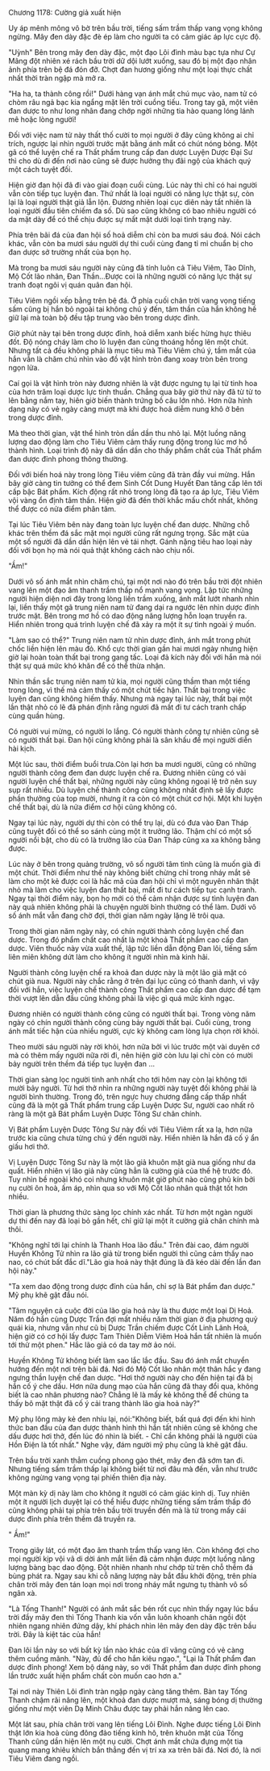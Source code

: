 




Chương 1178: Cường giả xuất hiện


Uy áp mênh mông vô bờ trên bầu trời, tiếng sấm trầm thấp vang vọng không ngừng. Mây đen dày đặc đè ép làm cho người ta có cảm giác áp lực cực độ.

"Uỳnh" Bên trong mây đen dày đặc, một đạo Lôi đình màu bạc tựa như Cự Mãng đột nhiên xé rách bầu trời dữ dội lướt xuống, sau đó bị một đạo nhân ảnh phía trên bệ đá đón đỡ. Chợt đan hương giống như một loại thực chất nhất thời tràn ngập mà mở ra.

"Ha ha, ta thành công rồi!" Dưới hàng vạn ánh mắt chú mục vào, nam tử có chòm râu ngả bạc kia ngẩng mặt lên trời cuồng tiếu. Trong tay gã, một viên đan dược to như long nhãn đang chớp ngời những tia hào quang lóng lánh mê hoặc lòng người!

Đối với việc nam tử này thất thố cười to mọi người ở đây cũng không ai chỉ trích, ngược lại nhìn người trước mặt bằng ánh mắt có chút nóng bỏng. Một gã có thể luyện chế ra Thất phẩm trung cấp đan dược Luyện Dược Đại Sư thì cho dù đi đến nơi nào cũng sẽ được hưởng thụ đãi ngộ của khách quý một cách tuyệt đối.

Hiện giờ đan hội đã đi vào giai đoạn cuối cùng. Lúc này thì chỉ có hai người vẫn còn tiếp tục luyện đan. Thứ nhất là loại người có năng lực thật sự, còn lại là loại người thật giả lẫn lộn. Đương nhiên loại cục diên này tất nhiên là loại người đầu tiên chiếm đa số. Dù sao cũng không có bao nhiêu người có da mặt dày để có thể chịu được sự mất mặt dưới loại tình trạng này.

Phía trên bãi đá của đan hội số hoả diễm chỉ còn ba mươi sáu đoá. Nói cách khác, vẫn còn ba mươi sáu người dự thi cuối cùng đang tỉ mỉ chuẩn bị cho đan dược sở trường nhất của bọn họ.

Mà trong ba mươi sáu người này cũng đã tính luôn cả Tiêu Viêm, Tào Dĩnh, Mộ Cốt lão nhân, Đan Thần…Được coi là những người có năng lực thật sự tranh đoạt ngôi vị quán quân đan hội.

Tiêu Viêm ngồi xếp bằng trên bệ đá. Ở phía cuối chân trời vang vọng tiếng sấm cũng bị hắn bỏ ngoài tai không chú ý đến, tâm thần của hắn không hề giữ lại mà toàn bộ đều tập trung vào bên trong dược đỉnh.

Giờ phút này tại bên trong dược đỉnh, hoả diễm xanh biếc hừng hực thiêu đốt. Độ nóng cháy làm cho lò luyện đan cũng thoáng hồng lên một chút. Nhưng tất cả đều không phải là mục tiêu mà Tiêu Viêm chú ý, tầm mắt của hắn vẫn là chăm chú nhìn vào đồ vật hình tròn đang xoay tròn bên trong ngọn lửa.

Caí gọi là vật hình tròn này đương nhiên là vật được ngưng tụ lại từ tinh hoa của hơn trăm loại dược lực tinh thuần. Chẳng qua bây giờ thứ này đã từ từ to lên bằng nắm tay, hiên giờ biến thành trứng bồ câu lớn nhỏ. Hơn nữa hình dạng này có vẻ ngày càng mượt mà khi được hoả diễm nung khô ở bên trong dược đỉnh.

Mà theo thời gian, vật thể hình tròn dần dần thu nhỏ lại. Một luồng năng lượng dao động làm cho Tiêu Viêm cảm thấy rung động trong lúc mơ hồ thành hình. Loại trình độ này đã dần dần cho thấy phẩm chất của Thất phẩm đan dược đỉnh phong thông thường.

Đối với biến hoá này trong lòng Tiêu viêm cũng đã tràn đầy vui mừng. Hắn bây giờ càng tin tưởng có thể đem Sinh Cốt Dung Huyết Đan tăng cấp lên tới cấp bậc Bát phẩm. Kích động rất nhỏ trong lòng đã tạo ra áp lực, Tiêu Viêm vội vàng ổn định tâm thần. Hiện giờ đã đến thời khắc mấu chốt nhất, không thể được có nửa điểm phân tâm.

Tại lúc Tiêu Viêm bên này đang toàn lực luyện chế đan dược. Những chỗ khác trên thềm đá sắc mặt mọi người cũng rất ngưng trọng. Sắc mặt của một số người đã dần dần hiện lên vẻ tái nhợt. Gánh nặng tiêu hao loại này đối với bọn họ mà nói quả thật không cách nào chịu nổi.

"Ầm!"

Dưới vô số ánh mắt nhìn chăm chú, tại một nơi nào đó trên bầu trời đột nhiên vang lên một đạo âm thanh trầm thấp nổ mạnh vang vọng. Lập tức những người hiện diện nơi đây trong lòng liền trầm xuống, ánh mắt lướt nhanh nhìn lại, liền thấy một gã trung niên nam tử đang dại ra ngước lên nhìn dược đỉnh trước mặt. Bên trong mơ hồ có dao động năng lượng hỗn loạn truyền ra. Hiển nhiên trong quá trình luyện chế đã xảy ra một ít sự tình ngoài ý muốn.

"Làm sao có thể?" Trung niên nam tử nhìn dược đỉnh, ánh mắt trong phút chốc liền hiện lên màu đỏ. Khổ cực thời gian gần hai mươi ngày nhưng hiện giờ lại hoàn toàn thất bại trong gang tấc. Loại đả kích này đối với hắn mà nói thật sự quá mức khó khăn để có thể thừa nhận.

Nhìn thần sắc trung niên nam tử kia, mọi người cũng thầm than một tiếng trong lòng, vì thế mà cảm thấy có một chút tiếc hận. Thất bại trong việc luyện đan cũng không hiếm thấy. Nhưng mà ngay tại lúc này, thất bại một lần thật nhỏ có lẽ đã phán định rằng ngươi đã mất đi tư cách tranh chấp cùng quần hùng.

Có người vui mừng, có người lo lắng. Có người thành công tự nhiên cũng sẽ có người thất bại. Đan hội cũng không phải là sân khấu để mọi người diễn hài kịch.

Một lúc sau, thời điểm buổi trưa.Còn lại hơn ba mươi người, cũng có những người thành công đem đan dược luyện chế ra. Đương nhiên cũng có vài người luyện chế thất bại, những người này cũng không ngoại lệ trở nên suy sụp rất nhiều. Dù luyện chế thành công cũng không nhất định sẽ lấy được phần thưởng của top mười, nhưng ít ra còn có một chút cơ hội. Một khi luyện chế thất bại, dù là nửa điểm cơ hội cũng không có.

Ngay tại lúc này, người dự thi còn có thể trụ lại, dù có đưa vào Đan Tháp cũng tuyệt đối có thể so sánh cùng một ít trưởng lão. Thậm chí có một số người nổi bật, cho dù có là trưởng lão của Đan Tháp cũng xa xa không bằng được.

Lúc này ở bên trong quảng trường, vô số người tâm tình cũng là muốn già đi một chút. Thời điểm như thế này không biết chừng chỉ trong nháy mắt sẽ làm cho một kẻ được coi là hắc mã của đan hội chỉ vì một nguyên nhân thật nhỏ mà làm cho việc luyện đan thất bại, mất đi tư cách tiếp tục cạnh tranh. Ngay tại thời điểm này, bọn họ mới có thể cảm nhận được sự tình luyện đan này quả nhiên không phải là chuyện người bình thường có thể làm. Dưới vô số ánh mắt vẫn đang chờ đợi, thời gian năm ngày lặng lẽ trôi qua.

Trong thời gian năm ngày này, có chín người thành công luyện chế đan dược. Trong đó phẩm chất cao nhất là một khoả Thất phẩm cao cấp đan dược. Viên thuốc này vừa xuất thế, lập tức liền dẫn động Đan lôi, tiếng sấm liên miên không dứt làm cho không ít người nhìn mà kinh hãi.

Người thành công luyện chế ra khoả đan dược này là một lão giả mặt có chút già nua. Người này chắc rằng ở trên đại lục cũng có thanh danh, vì vậy đối với hắn, việc luyện chế thành công Thất phẩm cao cấp đan dược để tạm thời vượt lên dẫn đầu cũng không phải là việc gì quá mức kinh ngạc.

Đương nhiên có người thành công cũng có người thất bại. Trong vòng năm ngày có chín người thành công cùng bảy người thất bại. Cuối cùng, trong ánh mắt tiếc hận của nhiều người, cực kỳ không cam lòng lựa chọn rời khỏi.

Theo mười sáu người này rời khỏi, hơn nữa bởi vì lúc trước một vài duyên cớ mà có thêm mấy người nữa rời đi, nên hiện giờ còn lưu lại chỉ còn có mười bảy người trên thềm đá tiếp tục luyện đan …

Thời gian sàng lọc người tinh anh nhất cho tới hôm nay còn lại không tới mười bảy người. Từ hơi thở nhìn ra những người này tuyệt đối không phải là người bình thường. Trong đó, trên ngực huy chương đẳng cấp thấp nhất cũng đã là một gã Thất phẩm trung cấp Luyện Dược Sư, người cao nhất rõ ràng là một gã Bát phẩm Luyện Dược Tông Sư chân chính.

Vị Bát phẩm Luyện Dược Tông Sư này đối với Tiêu Viêm rất xa lạ, hơn nữa trước kia cũng chưa từng chú ý đến người này. Hiển nhiên là hắn đã cố ý ẩn giấu hơi thở.

Vị Luyện Dược Tông Sư này là một lão giả khuôn mặt già nua giống như da quất. Hiển nhiên vị lão giả này cũng hẳn là cường giả của thế hệ trước đó. Tuy nhìn bề ngoài khó coi nhưng khuôn mặt giờ phút nào cũng phủ kín bởi nụ cười ôn hoà, ấm áp, nhìn qua so với Mộ Cốt lão nhân quả thật tốt hơn nhiều.

Thời gian là phương thức sàng lọc chính xác nhất. Từ hơn một ngàn người dự thi đến nay đã loại bỏ gần hết, chỉ giữ lại một ít cường giả chân chính mà thôi.

"Không nghĩ tới lại chính là Thanh Hoa lão đầu." Trên đài cao, đám người Huyền Không Tử nhìn ra lão giả từ trong biển người thì cũng cảm thấy nao nao, có chút bất đắc dĩ."Lão gia hoả này thật đúng là đã kéo dài đến lần đan hội này."

"Ta xem dao động trong dược đỉnh của hắn, chỉ sợ là Bát phẩm đan dược." Mỹ phụ khẽ gật đầu nói.

"Tâm nguyện cả cuộc đời của lão gia hoả này là thu được một loại Dị Hoả. Năm đó hắn cùng Dược Trần đợi mất nhiều năm thời gian ở địa phương quỷ quái kia, nhưng vẫn như cũ bị Dược Trần chiếm được Cốt Linh Lãnh Hoả, hiện giờ có cơ hội lấy được Tam Thiên Diễm Viêm Hoả hắn tất nhiên là muốn tới thử một phen." Hắc lão giả có da tay mờ ảo nói.

Huyền Không Tử không biết làm sao lắc lắc đầu. Sau đó ánh mắt chuyển hướng đến một nơi trên bãi đá. Nơi đó Mộ Cốt lão nhân một thân hắc y đang ngưng thần luyện chế đan dược. "Hơi thở người này cho đến hiện tại đã bị hắn cố ý che dấu. Hơn nữa dung mạo của hắn cũng đã thay đổi qua, không biết là cao nhân phương nào? Chẳng lẽ là mấy kẻ không thể để chúng ta thấy bô mặt thật đã cố ý cải trang thành lão gia hoả này?"

Mỹ phụ lông mày kẻ đen nhíu lại, nói:"Không biết, bất quá đợi đến khi hình thức ban đầu của đan dược thành hình thì hắn tất nhiên cũng sẽ không che dấu được hơi thở, đến lúc đó nhìn là biết. - Chỉ cần không phải lả người của Hồn Điện là tốt nhất." Nghe vậy, đám người mỹ phụ cũng là khẽ gật đầu.

Trên bầu trời xanh thẳm cuồng phong gào thét, mây đen đã sớm tan đi. Nhưng tiếng sấm trầm thấp lại không biết từ nơi đâu mà đến, vẫn như trước không ngừng vang vọng tại phiến thiên địa này.

Một màn kỳ dị này làm cho không ít người có cảm giác kinh dị. Tuy nhiên một ít người lịch duyệt lại có thể hiểu được những tiếng sấm trầm thấp đó cũng không phải tại phía trên bầu trời truyền đến mà là từ trong mấy cái dược đỉnh phía trên thềm đá truyền ra.

" Ầm!"

Trong giây lát, có một đạo âm thanh trầm thấp vang lên. Còn không đợi cho mọi người kịp vội vã di dời ánh mắt liền đã cảm nhận được một luồng năng lượng bàng bạc dao động. Đột nhiên nhanh như chớp từ trên chỗ thềm đá bùng phát ra. Ngay sau khi cỗ năng lượng này bắt đầu khởi động, trên phía chân trời mây đen tán loạn mọi nơi trong nháy mắt ngưng tụ thành vô số ngân xà.

"Là Tống Thanh!" Người có ánh mắt sắc bén rốt cục nhìn thấy ngay lúc bầu trời đầy mây đen thì Tống Thanh kia vốn vẫn luôn khoanh chân ngồi đột nhiên ngang nhiên đứng dậy, khí phách nhìn lên mây đen dày đặc trên bầu trời. Đây là kiệt tác của hắn!

Đan lôi lần này so với bất kỳ lần nào khác của dĩ vãng cũng có vẻ càng thêm cuồng mãnh. "Này, đủ để cho hắn kiêu ngạo.", "Lại là Thất phẩm đan dược đỉnh phong! Xem bộ dáng này, so với Thất phẩm đan dược đỉnh phong lần trước xuất hiện phẩm chất còn muốn cao hơn a."

Tại nơi này Thiên Lôi đình tràn ngập ngày càng tăng thêm. Bàn tay Tống Thanh chậm rãi nâng lên, một khoả đan dược mượt mà, sáng bóng dị thường giống như một viên Dạ Minh Châu được tay phải hắn nâng lên cao.

Một lát sau, phía chân trời vang lên tiếng Lôi Đình. Nghe được tiếng Lôi Đình thật lớn kia hoà cùng đông đảo tiếng kinh hô, trên khuôn mặt của Tống Thanh cũng dần hiện lên một nụ cười. Chợt ánh mắt chứa đựng một tia quang mang khiêu khích bắn thẳng đến vị trí xa xa trên bãi đá. Nơi đó, là nơi Tiêu Viêm đang ngồi.




